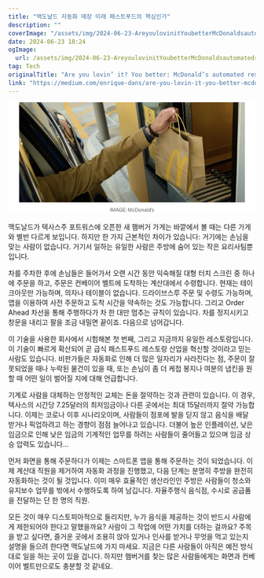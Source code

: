 ```yaml
---
title: "맥도날드 자동화 매장 미래 패스트푸드의 핵심인가"
description: ""
coverImage: "/assets/img/2024-06-23-AreyoulovinitYoubetterMcDonaldsautomatedrestaurantisthefutureoffastfood_0.png"
date: 2024-06-23 18:24
ogImage: 
  url: /assets/img/2024-06-23-AreyoulovinitYoubetterMcDonaldsautomatedrestaurantisthefutureoffastfood_0.png
tag: Tech
originalTitle: "Are you lovin’ it? You better: McDonald’s automated restaurant is the future of fast food"
link: "https://medium.com/enrique-dans/are-you-lovin-it-you-better-mcdonald-s-automated-restaurant-is-the-future-of-fast-food-c091d8dce548"
---
```



<img src="/assets/img/2024-06-23-AreyoulovinitYoubetterMcDonaldsautomatedrestaurantisthefutureoffastfood_0.png">

맥도날드가 텍사스주 포트워스에 오픈한 새 햄버거 가게는 바깥에서 볼 때는 다른 가게와 별반 다르게 보입니다. 하지만 한 가지 근본적인 차이가 있습니다: 거기에는 손님을 맞는 사람이 없습니다. 거기서 일하는 유일한 사람은 주방에 숨어 있는 작은 요리사팀뿐입니다.

차를 주차한 후에 손님들은 들어가서 오랜 시간 동안 익숙해질 대형 터치 스크린 중 하나에 주문을 하고, 주문은 컨베이어 벨트에 도착하는 계산대에서 수령합니다. 현재는 테이크아웃만 가능하며, 의자나 테이블이 없습니다. 드라이브스루 주문 및 수령도 가능하며, 앱을 이용하여 사전 주문하고 도착 시간을 약속하는 것도 가능합니다. 그리고 Order Ahead 차선을 통해 주행하다가 차 한 대만 멈추는 규칙이 있습니다. 차를 정지시키고 창문을 내리고 팔을 조금 내밀면 끝이죠. 다음으로 넘어갑니다.

이 기술을 사용한 회사에서 시험해본 첫 번째, 그리고 지금까지 유일한 레스토랑입니다. 이 기술이 빠르게 확산되어 곧 급식 패스트푸드 레스토랑 산업을 혁신할 것이라고 믿는 사람도 있습니다. 비판가들은 자동화로 인해 더 많은 일자리가 사라진다는 점, 주문이 잘못되었을 때나 누락된 물건이 있을 때, 또는 손님이 좀 더 케첩 봉지나 여분의 냅킨을 원할 때 어떤 일이 벌어질 지에 대해 언급합니다.

<div class="content-ad"></div>

기계로 사람을 대체하는 안정적인 교체는 돈을 절약하는 것과 관련이 있습니다. 이 경우, 텍사스의 시간당 7.25달러의 최저임금이나 다른 곳에서는 최대 15달러까지 절약 가능합니다. 이제는 코로나 이후 시나리오이며, 사람들이 점포에 발을 딛지 않고 음식을 배달 받거나 픽업하려고 하는 경향이 점점 늘어나고 있습니다. 더불어 높은 인플레이션, 낮은 임금으로 인해 낮은 임금의 기계적인 업무를 하려는 사람들이 줄어들고 있으며 임금 상승 압력도 있습니다…

먼저 화면을 통해 주문하다가 이제는 스마트폰 앱을 통해 주문하는 것이 되었습니다. 이제 계산대 직원을 제거하여 자동화 과정을 진행했고, 다음 단계는 분명히 주방을 완전히 자동화하는 것이 될 것입니다. 이미 매우 효율적인 생산라인인 주방은 사람들이 청소와 유지보수 업무를 밖에서 수행하도록 하여 남깁니다. 자율주행식 음식점, 수시로 공급품을 전달하는 단 한 명의 직원.

모든 것이 매우 디스토피아적으로 들리지만, 누가 음식을 제공하는 것이 반드시 사람에게 제한되어야 한다고 말했을까요? 사람이 그 작업에 어떤 가치를 더하는 걸까요? 주목을 받고 싶다면, 즐거운 곳에서 조용히 앉아 있거나 인사를 받거나 무엇을 먹고 있는지 설명을 들으려 한다면 맥도날드에 가지 마세요. 지금은 다른 사람들이 아직은 예전 방식대로 일을 하는 곳이 있을 겁니다. 하지만 햄버거를 찾는 많은 사람들에게는 화면과 컨베이어 벨트만으로도 충분할 것 같네요.